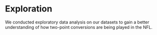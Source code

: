 Exploration
===========

We conducted exploratory data analysis on our datasets to gain a better
understanding of how two-point conversions are being played in the NFL.
